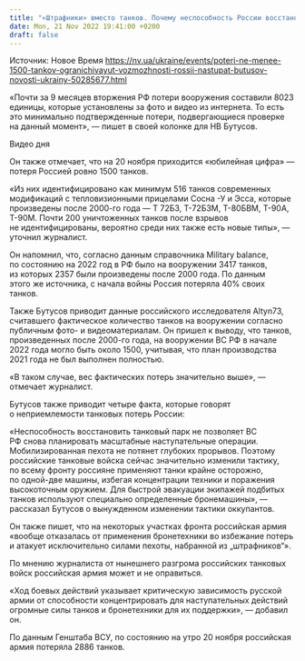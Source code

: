 ```yaml
---
title: "«Штрафники» вместо танков. Почему неспособность России восстановить танковый парк мешает ей наступать — Бутусов"
date: Mon, 21 Nov 2022 19:41:00 +0200
draft: false
---
```

Источник: Новое Время https://nv.ua/ukraine/events/poteri-ne-menee-1500-tankov-ogranichivayut-vozmozhnosti-rossii-nastupat-butusov-novosti-ukrainy-50285677.html


«Почти за 9 месяцев вторжения РФ потери вооружения составили 8023 единицы, которые установлены за фото и видео из интернета. То есть это минимально подтвержденные потери, подвергающиеся проверке на данный момент», — пишет в своей колонке для НВ Бутусов.

 Видео дня   

Он также отмечает, что на 20 ноября приходится «юбилейная цифра» — потеря Россией ровно 1500 танков.

«Из них идентифицировано как минимум 516 танков современных модификаций с тепловизионными прицелами Сосна -У и Эсса, которые произведены после 2000-го года — Т 72Б3, Т-72Б3М, Т-80БВМ, Т-90А, Т-90М. Почти 200 уничтоженных танков после взрывов не идентифицированы, вероятно среди них также есть новые типы», — уточнил журналист.

Он напомнил, что, согласно данным справочника Military balance, по состоянию на 2022 год в РФ было на вооружении 3417 танков, из которых 2357 были произведены после 2000 года. По данным этого же источника, с начала войны Россия потеряла 40% своих танков.

Также Бутусов приводит данные российского исследователя Altyn73, считавшего фактическое количество танков на вооружении согласно публичным фото- и видеоматериалам. Он пришел к выводу, что танков, произведенных после 2000-го года, на вооружении ВС РФ в начале 2022 года могло быть около 1500, учитывая, что план производства 2021 года не был выполнен полностью.

«В таком случае, вес фактических потерь значительно выше», — отмечает журналист.

Бутусов также приводит четыре факта, которые говорят о неприемлемости танковых потерь России:

«Неспособность восстановить танковый парк не позволяет ВС РФ снова планировать масштабные наступательные операции. Мобилизированная пехота не потянет глубоких прорывов. Поэтому российские танковые войска сейчас значительно изменили тактику, по всему фронту россияне применяют танки крайне осторожно, по одной-две машины, избегая концентрации техники и поражения высокоточным оружием. Для быстрой эвакуации экипажей подбитых танков используют специально определенные бронемашины», — рассказал Бутусов о вынужденном изменении тактики оккупантов.

Он также пишет, что на некоторых участках фронта российская армия «вообще отказалась от применения бронетехники во избежание потерь и атакует исключительно силами пехоты, набранной из „штрафников“».

По мнению журналиста от нынешнего разгрома российских танковых войск российская армия может и не оправиться.

«Ход боевых действий указывает критическую зависимость русской армии от способности концентрировать для наступательных действий огромные силы танков и бронетехники для их поддержки», — добавил он.

По данным Генштаба ВСУ, по состоянию на утро 20 ноября российская армия потеряла 2886 танков.
